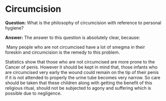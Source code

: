 Circumcision
============

**Question:** What is the philosophy of circumcision with reference to
personal hygiene?

**Answer:** The answer to this question is absolutely clear, because:

 Many people who are not circumcised have a lot of smegma in their
foreskin and circumcision is the remedy to this problem.

Statistics show that those who are not circumcised are more prone to the
Cancer of penis. However it should be kept in mind that, those infants
who are circumcised very early the wound could remain on the tip of
their penis if it is not attended to properly the urine tube becomes
very narrow. So care should be taken that these children along with
getting the benefit of this religious ritual, should not be subjected to
agony and suffering which is possible due to negligence.


